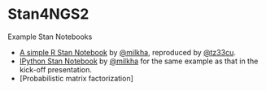 # Stan4NGS2

Example Stan Notebooks
+ [A simple R Stan Notebook](Notebooks/Kick-off-Prez/) by [@milkha](https://github.com/milkha), reproduced by [@tz33cu](https://github.com/tz33cu).
+ [IPython Stan Notebook](https://github.com/milkha/ReproducibleResearch/blob/Main/Model.ipynb) by [@milkha](https://github.com/milkha) for the same example as that in the kick-off presentation. 
+ [Probabilistic matrix factorization]

